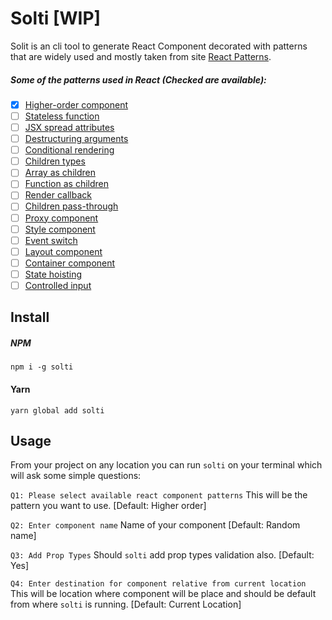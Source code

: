 # Solti [WIP]

Solit is an cli tool to generate React Component decorated with patterns that are widely used and mostly taken from site [React Patterns](https://reactpatterns.com/).
##### Some of the patterns used in React (Checked are available):    
 - [X] [Higher-order component](https://reactpatterns.com/#higher-order-component)
 - [ ] [Stateless function](https://reactpatterns.com/#stateless-function)
 - [ ] [JSX spread attributes](https://reactpatterns.com/#jsx-spread-attributes)
 - [ ] [Destructuring arguments](https://reactpatterns.com/#destructuring-arguments)
 - [ ] [Conditional rendering](https://reactpatterns.com/#conditional-rendering)
 - [ ] [Children types](https://reactpatterns.com/#children-types)
 - [ ] [Array as children](https://reactpatterns.com/#array-as-children)
 - [ ] [Function as children](https://reactpatterns.com/#function-as-children)
 - [ ] [Render callback](https://reactpatterns.com/#render-callback)
 - [ ] [Children pass-through](https://reactpatterns.com/#children-pass-through)
 - [ ] [Proxy component](https://reactpatterns.com/#proxy-component)
 - [ ] [Style component](https://reactpatterns.com/#style-component)
 - [ ] [Event switch](https://reactpatterns.com/#event-switch)
 - [ ] [Layout component](https://reactpatterns.com/#layout-component)
 - [ ] [Container component](https://reactpatterns.com/#container-component)
 - [ ] [State hoisting](https://reactpatterns.com/#state-hoisting)
 - [ ] [Controlled input](https://reactpatterns.com/#controlled-input)

## Install
  ##### NPM
   `npm i -g solti`
  #### Yarn
  `yarn global add solti`

## Usage
From your project on any location you can run `solti` on your terminal
which will ask some simple questions:

`Q1: Please select available react component patterns` This will be the pattern you want to use. [Default: Higher order]

`Q2: Enter component name` Name of your component [Default: Random name]

`Q3: Add Prop Types` Should `solti` add prop types validation also. [Default: Yes]

`Q4: Enter destination for component relative from current location` This will be location where component will be place and should be default from where `solti` is running. [Default: Current Location]
